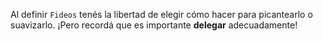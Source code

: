 Al definir `Fideos` tenés la libertad de elegir cómo hacer para picantearlo o suavizarlo. ¡Pero recordá que es importante **delegar** adecuadamente!